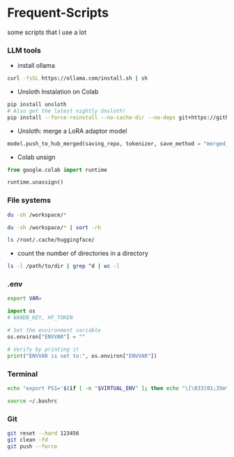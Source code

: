 # Frequent-Scripts
some scripts that I use a lot

### LLM tools
- install ollama 
```bash
curl -fsSL https://ollama.com/install.sh | sh
```
- Unsloth Instalation on Colab

```bash
pip install unsloth
# Also get the latest nightly Unsloth!
pip install --force-reinstall --no-cache-dir --no-deps git+https://github.com/unslothai/unsloth.git'
```
- Unsloth: merge a LoRA adaptor model

```python
model.push_to_hub_merged(saving_repo, tokenizer, save_method = "merged_16bit", token=hf_token, commit_message=commit_message)
```


- Colab unsign
```python
from google.colab import runtime

runtime.unassign()
``` 

### File systems

```bash
du -sh /workspace/*
```

```bash
du -sh /workspace/* | sort -rh
```

```bash
ls /root/.cache/huggingface/
```
- count the number of directories in a directory
```bash
ls -l /path/to/dir | grep ^d | wc -l
```
### .env
```bash
export VAR=
```

```python
import os
# WANDB_KEY, HF_TOKEN

# Set the environment variable
os.environ["ENVVAR"] = ""

# Verify by printing it
print("ENVVAR is set to:", os.environ["ENVVAR"])
```
### Terminal

```bash
echo "export PS1='$(if [ -n "$VIRTUAL_ENV" ]; then echo "\[\033[01;35m\]($(basename $VIRTUAL_ENV)) "; fi)\[\033[01;31m\]\u\[\033[01;33m\]@\[\033[01;34m\]\h:\[\033[01;36m\]\w\n\[\033[0m\]$ '" >> ~/.bashrc

source ~/.bashrc
```


### Git
```bash
git reset --hard 123456
git clean -fd
git push --force
```
